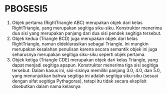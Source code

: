 # PBOSESI5
1. Objek pertama (RightTriangle ABC) merupakan objek dari kelas RightTriangle, yang merupakan segitiga siku-siku. Konstruktor menerima dua sisi yang merupakan panjang dari dua sisi pendek segitiga tersebut.
2. Objek kedua (Triangle BCD) juga merupakan objek dari kelas RightTriangle, namun dideklarasikan sebagai Triangle. Ini mungkin merupakan kesalahan penulisan karena secara semantik objek ini juga seharusnya merupakan segitiga siku-siku seperti objek pertama.
3. Objek ketiga (Triangle CDE) merupakan objek dari kelas Triangle, yang dapat menjadi segitiga apapun. Konstruktor menerima tiga sisi segitiga tersebut. Dalam kasus ini, sisi-sisinya memiliki panjang 3.0, 4.0, dan 5.0, yang menunjukkan bahwa segitiga ini adalah segitiga siku-siku (sesuai dengan sifat segitiga Pythagoras), tetapi itu tidak secara eksplisit disebutkan dalam nama kelasnya
